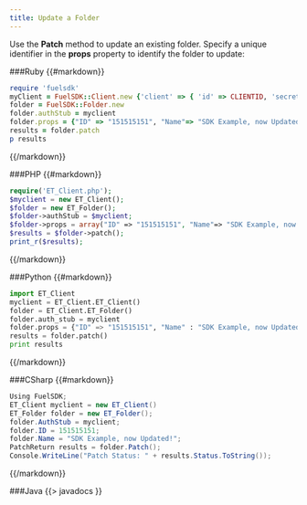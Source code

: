 ```yaml
---
title: Update a Folder
---
```


Use the **Patch** method to update an existing folder. Specify a unique identifier in the **props** property to identify the folder to update:

###Ruby
{{#markdown}}
```ruby  
require 'fuelsdk'
myClient = FuelSDK::Client.new {'client' => { 'id' => CLIENTID, 'secret' => SECRET }}
folder = FuelSDK::Folder.new
folder.authStub = myclient
folder.props = {"ID" => "151515151", "Name"=> "SDK Example, now Updated!"}
results = folder.patch
p results
```
{{/markdown}}

###PHP
{{#markdown}}
```php  
require('ET_Client.php');
$myclient = new ET_Client();
$folder = new ET_Folder();
$folder->authStub = $myclient;
$folder->props = array("ID" => "151515151", "Name"=> "SDK Example, now Updated!");
$results = $folder->patch();
print_r($results);
```
{{/markdown}}

###Python
{{#markdown}}
```python  
import ET_Client
myclient = ET_Client.ET_Client()
folder = ET_Client.ET_Folder()
folder.auth_stub = myclient
folder.props = {"ID" => "151515151", "Name" : "SDK Example, now Updated!"}
results = folder.patch()
print results
```
{{/markdown}}

###CSharp
{{#markdown}}
```csharp  
Using FuelSDK;
ET_Client myclient = new ET_Client()
ET_Folder folder = new ET_Folder();
folder.AuthStub = myclient;
folder.ID = 151515151;
folder.Name = "SDK Example, now Updated!";
PatchReturn results = folder.Patch();
Console.WriteLine("Patch Status: " + results.Status.ToString());
```
{{/markdown}}

###Java
{{> javadocs }}


